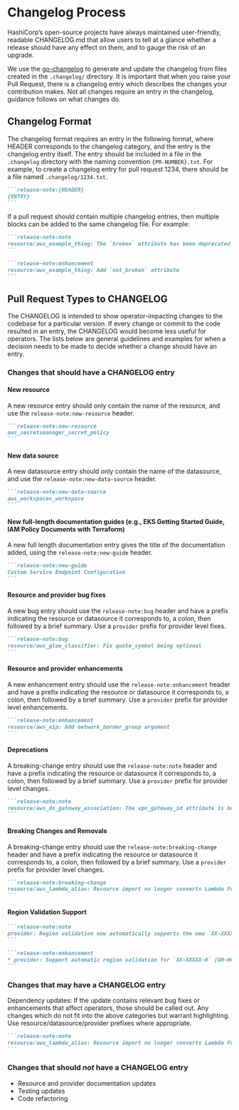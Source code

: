 # Changelog Process

HashiCorp’s open-source projects have always maintained user-friendly, readable CHANGELOG.md that allow users to tell at a glance whether a release should have any effect on them, and to gauge the risk of an upgrade.

We use the [go-changelog](https://github.com/hashicorp/go-changelog) to generate and update the changelog from files created in the `.changelog/` directory. It is important that when you raise your Pull Request, there is a changelog entry which describes the changes your contribution makes. Not all changes require an entry in the changelog, guidance follows on what changes do.

## Changelog Format

The changelog format requires an entry in the following format, where HEADER corresponds to the changelog category, and the entry is the changelog entry itself. The entry should be included in a file in the `.changelog` directory with the naming convention `{PR-NUMBER}.txt`. For example, to create a changelog entry for pull request 1234, there should be a file named `.changelog/1234.txt`.

``````markdown
```release-note:{HEADER}
{ENTRY}
```
``````

If a pull request should contain multiple changelog entries, then multiple blocks can be added to the same changelog file. For example:

``````markdown
```release-note:note
resource/aws_example_thing: The `broken` attribute has been deprecated. All configurations using `broken` should be updated to use the new `not_broken` attribute instead.
```

```release-note:enhancement
resource/aws_example_thing: Add `not_broken` attribute
```
``````

## Pull Request Types to CHANGELOG

The CHANGELOG is intended to show operator-impacting changes to the codebase for a particular version. If every change or commit to the code resulted in an entry, the CHANGELOG would become less useful for operators. The lists below are general guidelines and examples for when a decision needs to be made to decide whether a change should have an entry.

### Changes that should have a CHANGELOG entry

#### New resource

A new resource entry should only contain the name of the resource, and use the `release-note:new-resource` header.

``````markdown
```release-note:new-resource
aws_secretsmanager_secret_policy
```
``````

#### New data source

A new datasource entry should only contain the name of the datasource, and use the `release-note:new-data-source` header.

``````markdown
```release-note:new-data-source
aws_workspaces_workspace
```
``````

#### New full-length documentation guides (e.g., EKS Getting Started Guide, IAM Policy Documents with Terraform)

A new full length documentation entry gives the title of the documentation added, using the `release-note:new-guide` header.

``````markdown
```release-note:new-guide
Custom Service Endpoint Configuration
```
``````

#### Resource and provider bug fixes

A new bug entry should use the `release-note:bug` header and have a prefix indicating the resource or datasource it corresponds to, a colon, then followed by a brief summary. Use a `provider` prefix for provider level fixes.

``````markdown
```release-note:bug
resource/aws_glue_classifier: Fix quote_symbol being optional
```
``````

#### Resource and provider enhancements

A new enhancement entry should use the `release-note:enhancement` header and have a prefix indicating the resource or datasource it corresponds to, a colon, then followed by a brief summary. Use a `provider` prefix for provider level enhancements.

``````markdown
```release-note:enhancement
resource/aws_eip: Add network_border_group argument
```
``````

#### Deprecations

A breaking-change entry should use the `release-note:note` header and have a prefix indicating the resource or datasource it corresponds to, a colon, then followed by a brief summary. Use a `provider` prefix for provider level changes.

``````markdown
```release-note:note
resource/aws_dx_gateway_association: The vpn_gateway_id attribute is being deprecated in favor of the new associated_gateway_id attribute to support transit gateway associations
```
``````

#### Breaking Changes and Removals

A breaking-change entry should use the `release-note:breaking-change` header and have a prefix indicating the resource or datasource it corresponds to, a colon, then followed by a brief summary. Use a `provider` prefix for provider level changes.

``````markdown
```release-note:breaking-change
resource/aws_lambda_alias: Resource import no longer converts Lambda Function name to ARN
```
``````


#### Region Validation Support

``````markdown
```release-note:note
provider: Region validation now automatically supports the new `XX-XXXXX-#` (Location) region. For AWS operations to work in the new region, the region must be explicitly enabled as outlined in the [AWS Documentation](https://docs.aws.amazon.com/general/latest/gr/rande-manage.html#rande-manage-enable). When the region is not enabled, the Terraform AWS Provider will return errors during credential validation (e.g., `error validating provider credentials: error calling sts:GetCallerIdentity: InvalidClientTokenId: The security token included in the request is invalid`) or AWS operations will throw their own errors (e.g., `data.aws_availability_zones.available: Error fetching Availability Zones: AuthFailure: AWS was not able to validate the provided access credentials`). [GH-####]
```

```release-note:enhancement
* provider: Support automatic region validation for `XX-XXXXX-#` [GH-####]
```
``````

### Changes that may have a CHANGELOG entry

Dependency updates: If the update contains relevant bug fixes or enhancements that affect operators, those should be called out.
Any changes which do not fit into the above categories but warrant highlighting.
Use resource/datasource/provider prefixes where appropriate.

``````markdown
```release-note:note
resource/aws_lambda_alias: Resource import no longer converts Lambda Function name to ARN
```
``````

### Changes that should _not_ have a CHANGELOG entry

- Resource and provider documentation updates
- Testing updates
- Code refactoring
